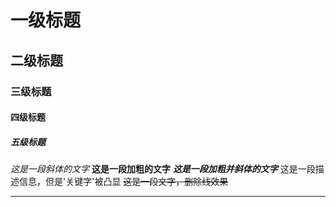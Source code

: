 # 一级标题
## 二级标题
### 三级标题
#### 四级标题
##### 五级标题

*这是一段斜体的文字*
**这是一段加粗的文字**
***这是一段加粗并斜体的文字***
这是一段描述信息，但是'关键字'被凸显
~~这是一段文字，删除线效果~~
*****
